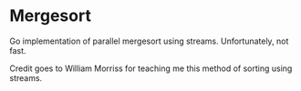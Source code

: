# Mergesort

Go implementation of parallel mergesort using streams. Unfortunately, not fast.

Credit goes to William Morriss for teaching me this method of sorting using streams.

